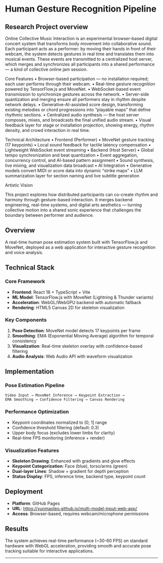 # Human Gesture Recognition Pipeline

## Research Project overview
Online Collective Music Interaction is an experimental browser-based digital concert system that transforms body movement into collaborative sound.
Each participant acts as a performer: by moving their hands in front of their webcam, the system detects gestures in real time and translates them into musical events. These events are transmitted to a centralized host server, which merges and synchronizes all participants into a shared performance — a kind of collective online jam session.

Core Features
	•	Browser-based participation — no installation required; each user performs through their webcam.
	•	Real-time gesture recognition powered by TensorFlow.js and MoveNet.
	•	WebSocket-based event transmission to synchronize gestures across the network.
	•	Server-side quantization and merging ensure all performers stay in rhythm despite network delays.
	•	Generative-AI-assisted score design, transforming existing melodies or chord progressions into “playable maps” that define rhythmic sections.
	•	Centralized audio synthesis — the host server composes, mixes, and broadcasts the final unified audio stream.
	•	Visual feedback layer for stage or installation projection, showing energy, rhythm density, and crowd interaction in real time.

Technical Architecture
	•	Frontend (Performer)
	•	MoveNet gesture tracking (17 keypoints)
	•	Local sound feedback for tactile latency compensation
	•	Lightweight WebSocket event streaming
	•	Backend (Host Server)
	•	Global tempo synchronization and beat quantization
	•	Event aggregation, concurrency control, and AI-based pattern assignment
	•	Sound synthesis, live mixing, and visualization data broadcast
	•	AI Integration
	•	Generative models convert MIDI or score data into dynamic “strike maps”
	•	LLM summarization layer for section naming and live subtitle generation

Artistic Vision

This project explores how distributed participants can co-create rhythm and harmony through gesture-based interaction.
It merges backend engineering, real-time systems, and digital arts aesthetics — turning collective motion into a shared sonic experience that challenges the boundary between performer and audience.



## Overview
A real-time human pose estimation system built with TensorFlow.js and MoveNet, deployed as a web application for interactive gesture recognition and voice analysis.

## Technical Stack

### Core Framework
- **Frontend**: React 18 + TypeScript + Vite
- **ML Model**: TensorFlow.js with MoveNet (Lightning & Thunder variants)
- **Acceleration**: WebGL/WebGPU backend with automatic fallback
- **Rendering**: HTML5 Canvas 2D for skeleton visualization

### Key Components
1. **Pose Detection**: MoveNet model detects 17 keypoints per frame
2. **Smoothing**: EMA (Exponential Moving Average) algorithm for temporal consistency
3. **Visualization**: Real-time skeleton overlay with confidence-based filtering
4. **Audio Analysis**: Web Audio API with waveform visualization

## Implementation

### Pose Estimation Pipeline
```
Video Input → MoveNet Inference → Keypoint Extraction → 
EMA Smoothing → Confidence Filtering → Canvas Rendering
```

### Performance Optimization
- Keypoint coordinates normalized to [0, 1] range
- Confidence threshold filtering (default: 0.3)
- Upper body focus (excludes lower limbs for clarity)
- Real-time FPS monitoring (inference + render)

### Visualization Features
- **Skeleton Drawing**: Enhanced with gradients and glow effects
- **Keypoint Categorization**: Face (blue), torso/arms (green)
- **Dual-layer Lines**: Shadow + gradient for depth perception
- **Status Display**: FPS, inference time, backend type, keypoint count

## Deployment
- **Platform**: GitHub Pages
- **URL**: https://yunmaoleo.github.io/multi-model-input-web-app/
- **Access**: Browser-based, requires webcam/microphone permissions

## Results
The system achieves real-time performance (~30-60 FPS) on standard hardware with WebGL acceleration, providing smooth and accurate pose tracking suitable for interactive applications.

---


